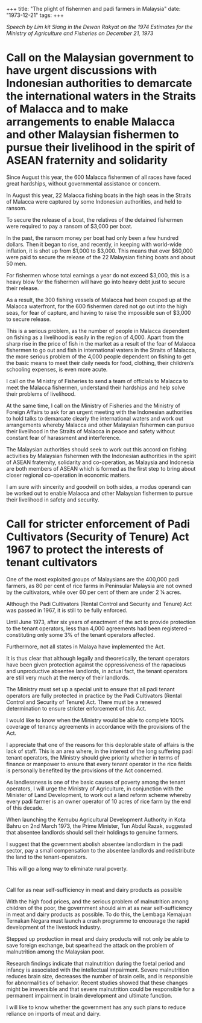 +++ 
title: "The plight of fishermen and padi farmers in Malaysia"
date: "1973-12-21"
tags:
+++

_Speech by Lim kit Siang in the Dewan Rakyat on the 1974 Estimates for the Ministry of Agriculture and Fisheries on December 21, 1973_

# Call on the Malaysian government to have urgent discussions with Indonesian authorities to demarcate the international waters in the Straits of Malacca and to make arrangements to enable Malacca and other Malaysian fishermen to pursue their livelihood in the spirit of ASEAN fraternity and solidarity

Since August this year, the 600 Malacca fishermen of all races have faced great hardships, without governmental assistance or concern.

In August this year, 22 Malacca fishing boats in the high seas in the Straits of Malacca were captured by some Indonesian authorities, and held to ransom.

To secure the release of a boat, the relatives of the detained fishermen were required to pay a ransom of $3,000 per boat.

In the past, the ransom money per boat had only been a few hundred dollars. Then it began to rise, and recently, in keeping with world-wide inflation, it is shot up from $1,000 to $3,000. This means that over $60,000 were paid to secure the release of the 22 Malaysian fishing boats and about 50 men.</u>

For fishermen whose total earnings a year do not exceed $3,000, this is a heavy blow for the fishermen will have go into heavy debt just to secure their release. 

As a result, the 300 fishing vessels of Malacca had been couped up at the Malacca waterfront, for the 600 fishermen dared not go out into the high seas, for fear of capture, and having to raise the impossible sun of $3,000 to secure release.

This is a serious problem, as the number of people in Malacca dependent on fishing as a livelihood is easily in the region of 4,000. Apart from the sharp rise in the price of fish in the market as a result of the fear of Malacca fishermen to go out and fish in international waters in the Straits of Malacca, the more serious problem of the 4,000 people dependent on fishing to get the basic means to meet their daily needs for food, clothing, their children’s schooling expenses, is even more acute.

I call on the Ministry of Fisheries to send a team of officials to Malacca to meet the Malacca fishermen, understand their hardships and help solve their problems of livelihood.

At the same time, I call on the Ministry of Fisheries and the Ministry of Foreign Affairs to ask for an urgent meeting with the Indonesian authorities to hold talks to demarcate clearly the international waters and work out arrangements whereby Malacca and other Malaysian fishermen can pursue their livelihood in the Straits of Malacca in peace and safety without constant fear of harassment and interference.

The Malaysian authorities should seek to work out this accord on fishing activities by Malaysian fishermen with the Indonesian authorities in the spirit of ASEAN fraternity, solidarity and co-operation, as Malaysia and Indonesia are both members of ASEAN which is formed as the first step to bring about closer regional co-operation in economic matters.

I am sure with sincerity and goodwill on both sides, a modus operandi can be worked out to enable Malacca and other Malaysian fishermen to pursue their livelihood in safety and security.

# Call for stricter enforcement of Padi Cultivators (Security of Tenure) Act 1967 to protect the interests of tenant cultivators

One of the most exploited groups of Malaysians are the 400,000 padi farmers, as 80 per cent of rice farms in Peninsular Malaysia are not owned by the cultivators, while over 60 per cent of them are under 2 ¼ acres.

Although the Padi Cultivators (Rental Control and Security and Tenure) Act was passed in 1967, it is still to be fully enforced.

Until June 1973, after six years of enactment of the act to provide protection to the tenant operators, less than 4,000 agreements had been registered – constituting only some 3% of the tenant operators affected.

Furthermore, not all states in Malaya have implemented the Act.

It is thus clear that although legally and theoretically, the tenant operators have been given protection against the oppressiveness of the rapacious and unproductive absentee landlords, in actual fact, the tenant operators are still very much at the mercy of their landlords.

The Ministry must set up a special unit to ensure that all padi tenant operators are fully protected in practice by the Padi Cultivators (Rental Control and Security of Tenure) Act. There must be a renewed determination to ensure stricter enforcement of this Act. 

I would like to know when the Ministry would be able to complete 100% coverage of tenancy agreements in accordance with the provisions of the Act.

I appreciate that one of the reasons for this deplorable state of affairs is the lack of staff. This is an area where, in the interest of the long suffering padi tenant operators, the Ministry should give priority whether in terms of finance or manpower to ensure that every tenant operator in the rice fields is personally benefited by the provisions of the Act concerned.

As landlessness is one of the basic causes of poverty among the tenant operators, I will urge the Ministry of Agriculture, in conjunction with the Minister of Land Development, to work out a land reform scheme whereby every padi farmer is an owner operator of 10 acres of rice farm by the end of this decade.

When launching the Kemubu Agricultural Development Authority in Kota Bahru on 2nd March 1973, the Prime Minister, Tun Abdul Razak, suggested that absentee landlords should sell their holdings to genuine farmers.

I suggest that the government abolish absentee landlordism in the padi sector, pay a small compensation to the absentee landlords and redistribute the land to the tenant-operators.

This will go a long way to eliminate rural poverty.
# 
Call for as near self-sufficiency in meat and dairy products as possible

With the high food prices, and the serious problem of malnutrition among children of the poor, the government should aim at as near self-sufficiency in meat and dairy products as possible. To do this, the Lembaga Kemajuan Ternakan Negara must launch a crash programme to encourage the rapid development of the livestock industry. 

Stepped up production in meat and dairy products will not only be able to save foreign exchange, but spearhead the attack on the problem of malnutrition among the Malaysian poor.

Research findings indicate that malnutrition during the foetal period and infancy is associated with the intellectual impairment. Severe malnutrition reduces brain size, decreases the number of brain cells, and is responsible for abnormalities of behavior. Recent studies showed that these changes might be irreversible and that severe malnutrition could be responsible for a permanent impairment in brain development and ultimate function.

I will like to know whether the government has any such plans to reduce reliance on imports of meat and dairy.
 
